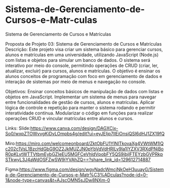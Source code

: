 # Sistema-de-Gerenciamento-de-Cursos-e-Matr-culas
Sistema de Gerenciamento de Cursos e Matrículas


Proposta de Projeto 03: 
Sistema de Gerenciamento de Cursos e Matrículas
Descrição: Este projeto visa criar um sistema básico para gerenciar cursos, alunos e matrículas em uma universidade, utilizando JavaScript (Node.js) com listas e objetos para simular um banco de dados. O sistema será interativo por meio do console, permitindo operações de CRUD (criar, ler, atualizar, excluir) para cursos, alunos e matrículas. O objetivo é ensinar os alunos conceitos de programação com foco em gerenciamento de dados e interação de sistemas por meio de menus e navegação no console.

Objetivos:
Ensinar conceitos básicos de manipulação de dados com listas e objetos em JavaScript.
Implementar um sistema de menus para navegar entre funcionalidades de gestão de cursos, alunos e matrículas.
Aplicar lógica de controle e repetição para manter o sistema rodando e permitir interatividade contínua.
Modularizar o código em funções para realizar operações CRUD e vincular matrículas entre alunos e cursos.

Links:
Slide:https://www.canva.com/design/DAGXCjx-So0/wxpZTOWvvgKiDvLOmpbs4g/edit?ui=eyJEIjp7IlEiOnsiQSI6dHJ1ZX19fQ

Miro:https://miro.com/welcomeonboard/ZktObFU1YlNlTkovaXg4VWtWM1lQc202c1VsL1BzcHdGbG9OZ2JkMUZJN0pYbVdVdHRlLy9la1lYZXV3RXdPNjBoR0pKLytWTTVtbmEybGZIeEU5MGFCeVhldVpobFY5QS9ibjlFTEYzbGVPRkpSTkwyL3J4aWdOSFZwSW9iYVAhZQ==?share_link_id=129612714887

Figma:https://www.figma.com/design/wgyNadcWmcjNkOeH3uuayG/Sistema-de-Gerenciamento-de-Cursos-e-Matr%C3%ADculas?node-id=0-1&node-type=canvas&t=AJscOMN5sJDw8NXm-0

